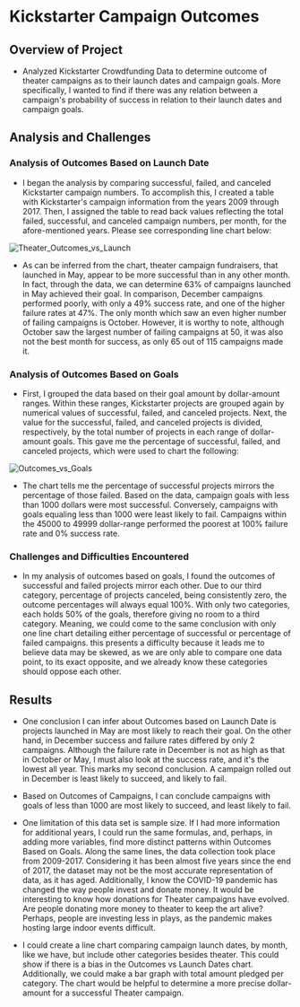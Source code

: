 # Kickstarter Campaign Outcomes

## Overview of Project
- Analyzed Kickstarter Crowdfunding Data to determine outcome of theater campaigns as to their launch dates and campaign goals. More specifically, I wanted to find if there was any relation between a campaign's probability of success in relation to their launch dates and campaign goals.

## Analysis and Challenges
 
### Analysis of Outcomes Based on Launch Date
- I began the analysis by comparing successful, failed, and canceled Kickstarter campaign numbers. To accomplish this, I created a table with Kickstarter's campaign information from the years 2009 through 2017. Then, I assigned the table to read back values reflecting the total failed, successful, and canceled campaign numbers, per month, for the afore-mentioned years. Please see corresponding line chart below:
      
![Theater_Outcomes_vs_Launch](https://user-images.githubusercontent.com/95272294/146709522-2d6dac78-719e-4750-9236-84e6679e8018.png)


- As can be inferred from the chart, theater campaign fundraisers, that launched in May, appear to be more successful than in any other month. In fact, through the data, we can determine 63% of campaigns launched in May achieved their goal. In comparison, December campaigns performed poorly, with only a 49% success rate, and one of the higher failure rates at 47%. The only month which saw an even higher number of failing campaigns is October. However, it is worthy to note, although October saw the largest number of failing campaigns at 50, it was also not the best month for success, as only 65 out of 115 campaigns made it. 

### Analysis of Outcomes Based on Goals
- First, I grouped the data based on their goal amount by dollar-amount ranges. Within these ranges, Kickstarter projects are grouped again by numerical values of successful, failed, and canceled projects. Next, the value for the successful, failed, and canceled projects is divided, respectively, by the total number of projects in each range of dollar-amount goals. This gave me the percentage of successful, failed, and canceled projects, which were used to chart the following:

         
![Outcomes_vs_Goals](https://user-images.githubusercontent.com/95272294/146709546-34e6e30f-2c9e-43d5-9ffe-6c8b8b15cafc.png)

    
- The chart tells me the percentage of successful projects mirrors the percentage of those failed. Based on the data, campaign goals with less than 1000 dollars were most successful. Conversely, campaigns with goals equaling less than 1000 were least likely to fail. Campaigns within the 45000 to 49999 dollar-range performed the poorest at 100% failure rate and 0% success rate. 

### Challenges and Difficulties Encountered

- In my analysis of outcomes based on goals, I found the outcomes of successful and failed projects mirror each other. Due to our third category, percentage of projects canceled, being consistently zero, the outcome percentages will always equal 100%. With only two categories, each holds 50% of the goals, therefore giving no room to a third category. Meaning, we could come to the same conclusion with only one line chart detailing either percentage of successful or percentage of failed campaigns. this presents a difficulty because it leads me to believe data may be skewed, as we are only able to compare one data point, to its exact opposite, and we already know these categories should oppose each other.   

## Results

- One conclusion I can infer about Outcomes based on Launch Date is projects launched in May are most likely to reach their goal. On the other hand, in December success and failure rates differed by only 2 campaigns. Although the failure rate in December is not as high as that in October or May, I must also look at the success rate, and it's the lowest all year. This marks my second conclusion. A campaign rolled out in December is least likely to succeed, and likely to fail. 

- Based on Outcomes of Campaigns, I can conclude campaigns with goals of less than 1000 are most likely to succeed, and least likely to fail. 

- One limitation of this data set is sample size. If I had more information for additional years, I could run the same formulas, and, perhaps, in adding more variables, find more distinct patterns within Outcomes Based on Goals. Along the same lines, the data collection took place from 2009-2017. Considering it has been almost five years since the end of 2017, the dataset may not be the most accurate representation of data, as it has aged. Additionally, I know the COVID-19 pandemic has changed the way people invest and donate money. It would be interesting to know how donations for Theater campaigns have evolved. Are people donating more money to theater to keep the art alive? Perhaps, people are investing less in plays, as the pandemic makes hosting large indoor events difficult.

- I could create a line chart comparing campaign launch dates, by month, like we have, but include other categories besides theater. This could show if there is a bias in the Outcomes vs Launch Dates chart. Additionally, we could make a bar graph with total amount pledged per category. The chart would be helpful to determine a more precise dollar-amount for a successful Theater campaign.



